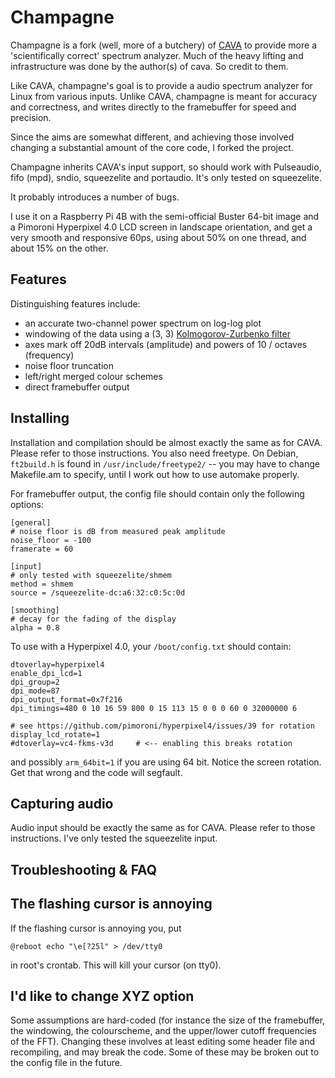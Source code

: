 Champagne
=========

Champagne is a fork (well, more of a butchery) of [CAVA](https://github.com/karlstav/cava/) to provide more a 'scientifically correct' spectrum analyzer.
Much of the heavy lifting and infrastructure was done by the author(s) of cava. So credit to them.

Like CAVA, champagne's goal is to provide a audio spectrum analyzer for Linux from various inputs.
Unlike CAVA, champagne is meant for accuracy and correctness, and writes directly to the framebuffer for speed and precision.

Since the aims are somewhat different, and achieving those involved changing a substantial amount of the core code, I forked the project.

Champagne inherits CAVA's input support, so should work with Pulseaudio, fifo (mpd), sndio, squeezelite and portaudio. It's only tested on squeezelite.

It probably introduces a number of bugs.

I use it on a Raspberry Pi 4B with the semi-official Buster 64-bit image and a Pimoroni Hyperpixel 4.0 LCD screen in landscape orientation, and get a very smooth and responsive 60ps, using about 50% on one thread, and about 15% on the other.


Features
--------

Distinguishing features include:

- an accurate two-channel power spectrum on log-log plot
- windowing of the data using a (3, 3) [Kolmogorov-Zurbenko filter](https://en.wikipedia.org/wiki/Kolmogorov%E2%80%93Zurbenko_filter)
- axes mark off 20dB intervals (amplitude) and powers of 10 / octaves (frequency)
- noise floor truncation
- left/right merged colour schemes
- direct framebuffer output


Installing
----------

Installation and compilation should be almost exactly the same as for CAVA. Please refer to those instructions.
You also need freetype. On Debian, `ft2build.h` is found in `/usr/include/freetype2/` -- you may have to change Makefile.am to specify, until I work out how to use automake properly.

For framebuffer output, the config file should contain only the following options:

```
[general]
# noise floor is dB from measured peak amplitude
noise_floor = -100
framerate = 60

[input]
# only tested with squeezelite/shmem
method = shmem
source = /squeezelite-dc:a6:32:c0:5c:0d

[smoothing]
# decay for the fading of the display
alpha = 0.8
```

To use with a Hyperpixel 4.0, your `/boot/config.txt` should contain:

```
dtoverlay=hyperpixel4
enable_dpi_lcd=1
dpi_group=2
dpi_mode=87
dpi_output_format=0x7f216
dpi_timings=480 0 10 16 59 800 0 15 113 15 0 0 0 60 0 32000000 6

# see https://github.com/pimoroni/hyperpixel4/issues/39 for rotation
display_lcd_rotate=1
#dtoverlay=vc4-fkms-v3d     # <-- enabling this breaks rotation
```

and possibly `arm_64bit=1` if you are using 64 bit.
Notice the screen rotation. Get that wrong and the code will segfault.


Capturing audio
---------------

Audio input should be exactly the same as for CAVA. Please refer to those instructions.
I've only tested the squeezelite input.


Troubleshooting & FAQ
---------------------


## The flashing cursor is annoying

If the flashing cursor is annoying you, put

    @reboot echo "\e[?25l" > /dev/tty0

in root's crontab. This will kill your cursor (on tty0).


## I'd like to change XYZ option

Some assumptions are hard-coded (for instance the size of the framebuffer, the windowing, the colourscheme, and the upper/lower cutoff frequencies of the FFT). Changing these involves at least editing some header file and recompiling, and may break the code. Some of these may be broken out to the config file in the future.
